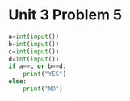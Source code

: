 # Unit 3 Problem 5
```.py
a=int(input())
b=int(input())
c=int(input())
d=int(input())
if a==c or b==d:
    print("YES")
else:
    print("NO")

```
